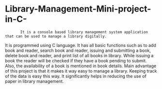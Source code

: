 # Library-Management-Mini-project-in-C-

           It is a console based library management system application that can be used to manage a library digitally. 
It is programmed using C language.
It has all basic functions such as to add book and reader, search book and reader, issuing and submitting a book, delete book and reader, and print list of all books in library. While issuing a book the reader will be checked if they have a book pending to submit. Also, the availability of a book is mentioned in book details.
Main advantage of this project is that it makes it way easy to manage a library. Keeping track of the data is easy this way.
It significantly helps in reducing the use of paper in library management.
